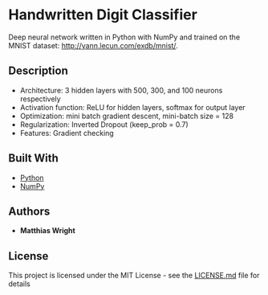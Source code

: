  # Handwritten Digit Classifier

Deep neural network written in Python with NumPy and trained on the MNIST dataset: http://yann.lecun.com/exdb/mnist/.

## Description
* Architecture: 3 hidden layers with 500, 300, and 100 neurons respectively
* Activation function: ReLU for hidden layers, softmax for output layer
* Optimization: mini batch gradient descent, mini-batch size = 128
* Regularization: Inverted Dropout (keep_prob = 0.7)
* Features: Gradient checking


## Built With

* [Python](https://www.python.org/) 
* [NumPy](http://www.numpy.org/) 


## Authors

* **Matthias Wright**

## License

This project is licensed under the MIT License - see the [LICENSE.md](LICENSE.md) file for details
